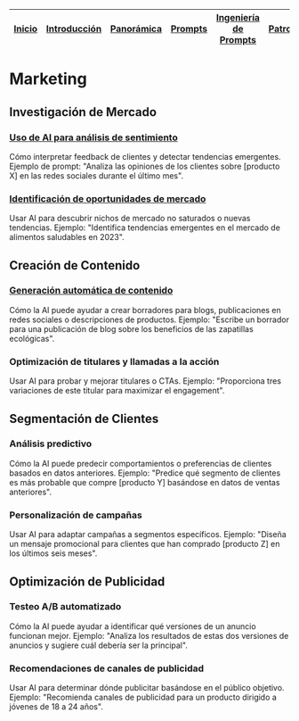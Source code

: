 <div align=right>

|[Inicio](/README.md)|[Introducción](/documentos/intro.md)|[Panorámica](/documentos/panorámica.md)|[Prompts](/documentos/prompts/README.md)|[Ingeniería de Prompts](/documentos/ingenieriaDePrompts/README.md)|[Patrones](/documentos/ingenieriaDePrompts/patrones/README.md)|[Casos de Uso](/documentos/casosDeUso/README.md)|
|-|-|-|-|-|-|-

</div>

# Marketing

## Investigación de Mercado

### [Uso de AI para análisis de sentimiento](analisisSentimiento.md)

Cómo interpretar feedback de clientes y detectar tendencias emergentes. Ejemplo de prompt: "Analiza las opiniones de los clientes sobre [producto X] en las redes sociales durante el último mes".

### [Identificación de oportunidades de mercado](identificacionOportunidadesMercado.md)

Usar AI para descubrir nichos de mercado no saturados o nuevas tendencias. Ejemplo: "Identifica tendencias emergentes en el mercado de alimentos saludables en 2023".

## Creación de Contenido

### [Generación automática de contenido](generacionContenido.md)

Cómo la AI puede ayudar a crear borradores para blogs, publicaciones en redes sociales o descripciones de productos. Ejemplo: "Escribe un borrador para una publicación de blog sobre los beneficios de las zapatillas ecológicas".

### Optimización de titulares y llamadas a la acción

Usar AI para probar y mejorar titulares o CTAs. Ejemplo: "Proporciona tres variaciones de este titular para maximizar el engagement".

## Segmentación de Clientes

### Análisis predictivo

Cómo la AI puede predecir comportamientos o preferencias de clientes basados en datos anteriores. Ejemplo: "Predice qué segmento de clientes es más probable que compre [producto Y] basándose en datos de ventas anteriores".

### Personalización de campañas

Usar AI para adaptar campañas a segmentos específicos. Ejemplo: "Diseña un mensaje promocional para clientes que han comprado [producto Z] en los últimos seis meses".

## Optimización de Publicidad

### Testeo A/B automatizado

Cómo la AI puede ayudar a identificar qué versiones de un anuncio funcionan mejor. Ejemplo: "Analiza los resultados de estas dos versiones de anuncios y sugiere cuál debería ser la principal".

### Recomendaciones de canales de publicidad

Usar AI para determinar dónde publicitar basándose en el público objetivo. Ejemplo: "Recomienda canales de publicidad para un producto dirigido a jóvenes de 18 a 24 años".
